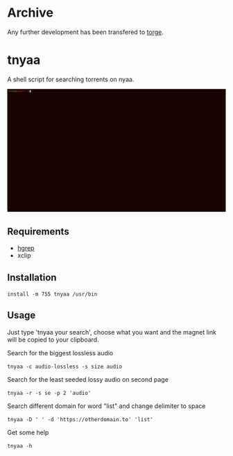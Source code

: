 # Archive

Any further development has been transfered to [torge](https://github.com/TUVIMEN/torge).

# tnyaa

A shell script for searching torrents on nyaa.

![example](example.gif)

## Requirements

 - [hgrep](https://github.com/TUVIMEN/hgrep)
 - xclip

## Installation

    install -m 755 tnyaa /usr/bin

## Usage

Just type 'tnyaa your search', choose what you want and the magnet link will be copied to your clipboard.

Search for the biggest lossless audio

    tnyaa -c audio-lossless -s size audio

Search for the least seeded lossy audio on second page

    tnyaa -r -s se -p 2 'audio'

Search different domain for word "list" and change delimiter to space

    tnyaa -D ' ' -d 'https://otherdomain.to' 'list'

Get some help

    tnyaa -h
